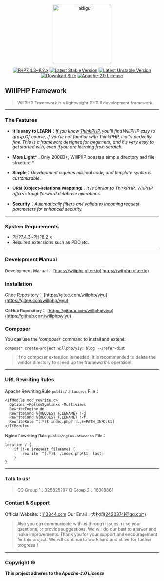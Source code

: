<p align="center">
    <a href="https://github.com/willphp/yiyu">
        <img src="https://avatars.githubusercontent.com/u/94844305?v=4" width="192" alt="aidigu" />
    </a>
</p>
<p align="center">
    <a href="https://github.com/willphp/yiyu"><img src="https://img.shields.io/badge/PHP-7.4.3~8.2.x-blue?style=for-the-badge&color=%238d4bbb" alt="PHP7.4.3~8.2.x"></a>
    <a href="https://github.com/willphp/yiyu"><img src="https://img.shields.io/badge/STABLE-4.7.1-blue?style=for-the-badge&color=%230aa344" alt="Latest Stable Version"></a>
    <a href="https://github.com/willphp/yiyu"><img src="https://img.shields.io/badge/UNSTABLE-4.7.x--DEV-blue?style=for-the-badge&color=%23ff0097" alt="Latest Unstable Version"></a>
    <a href="https://github.com/willphp/yiyu"><img src="https://img.shields.io/badge/SIZE-124KB-blue?style=for-the-badge&color=%23f0c239" alt="Download Size"></a>
    <a href="https://raw.githubusercontent.com/lty628/aidigu/master/LICENSE"><img src="https://img.shields.io/badge/LICENSE-Apache--2.0-blue?style=for-the-badge&color=%23FF0000" alt="Apache-2.0 License"></a>
</p>

## WillPHP Framework

>WillPHP Framework is a lightweight PHP 8 development framework.
---
### The Features

- **It is easy to LEARN**：*If you know  <a href="https://github.com/top-think/think">ThinkPHP</a>, you'll find WillPHP easy to grasp.Of course, if you're not familiar with ThinkPHP, that's perfectly fine. This is a framework designed for beginners, and it's very easy to get started with, even if you are learning from scratch.*
  
- **More Light***：Only 200KB+, WillPHP boasts a simple directory and file structure.*
  
- **Simple**：*Development requires minimal code, and template syntax is customizable.*
  
- **ORM (Object-Relational Mapping)**：*It is Similar to ThinkPHP, WillPHP offers straightforward database operations.*
  
- **Security**：*Automatically filters and validates incoming request parameters for enhanced security.*
---
### System Requirements

- PHP7.4.3~PHP8.2.x
- Required extensions such as PDO,etc.
---
### Development Manual

Development Manual： [https://willphp.gitee.io](https://willphp.gitee.io)

### Installation

Gitee Repository： [https://gitee.com/willphp/yiyu](https://gitee.com/willphp/yiyu)

GitHub Repository： [https://github.com/willphp/yiyu](https://github.com/willphp/yiyu)

### Composer

You can use the '*composer*' command to install and extend:

    composer create-project willphp/yiyu blog --prefer-dist

> If no composer extension is needed, it is recommended to delete the vendor directory to speed up the framework's operation!
---
### URL Rewriting Rules

Apache Rewriting Rule `public/.htaccess` File：

```
<IfModule mod_rewrite.c>
  Options +FollowSymlinks -Multiviews
  RewriteEngine On
  RewriteCond %{REQUEST_FILENAME} !-d
  RewriteCond %{REQUEST_FILENAME} !-f
  RewriteRule ^(.*)$ index.php? [L,E=PATH_INFO:$1]
</IfModule>
```

Nginx Rewriting Rule `public/nginx.htaccess` File：

```
location / {
	if (!-e $request_filename) {
		rewrite  ^(.*)$  /index.php/$1  last;
	}
}
```
---
### Talk to us!

>QQ Group 1：325825297 Q Group 2：16008861

### Contact & Support

Official Website:：[113344.com](http://www.113344.com) Our Email：大松栩(24203741@qq.com) 

>Also you can communicate with us through issues, raise your questions, or provide suggestions. We will do our best to answer and make improvements.  Thank you for your support and encouragement for this project. We will continue to work hard and strive for further progress！
---
### Copyright ©
**This project adheres to the** ***Apache-2.0 License***
